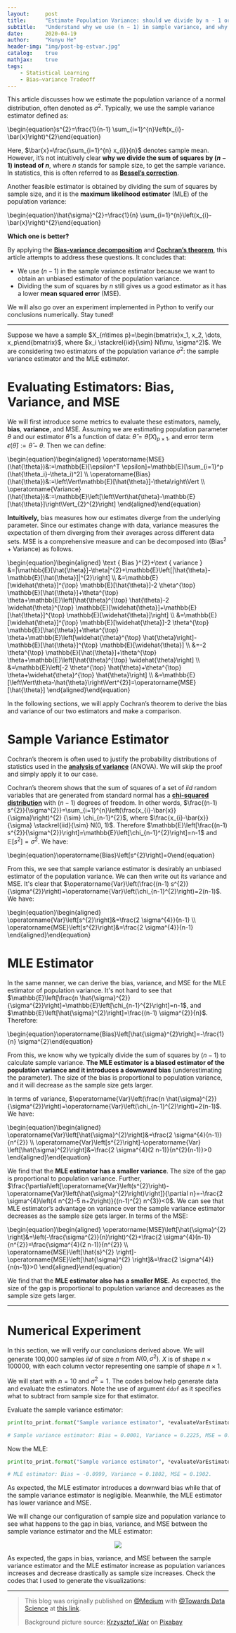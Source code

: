 ```yaml
---
layout:     post
title:      "Estimate Population Variance: should we divide by n - 1 or n"
subtitle:   "Understand why we use (n − 1) in sample variance, and why dividing by n still gives us a good estimator"
date:       2020-04-19
author:     "Kunyu He"
header-img: "img/post-bg-estvar.jpg"
catalog:    true
mathjax:    true
tags:
    - Statistical Learning
    - Bias–variance Tradeoff
---
```


This article discusses how we estimate the population variance of a normal distribution, often denoted as $\sigma^2$. Typically, we use the sample variance estimator defined as:

\begin{equation}s^{2}=\frac{1}{n-1} \sum_{i=1}^{n}\left(x_{i}-\bar{x}\right)^{2}\end{equation}

Here, $\bar{x}=\frac{\sum_{i=1}^{n} x_{i}}{n}$ denotes sample mean. However, it’s not intuitively clear **why we divide the sum of squares by $(n - 1)$ instead of $n$**, where $n$ stands for sample size, to get the sample variance. In statistics, this is often referred to as [**Bessel’s correction**](https://en.wikipedia.org/wiki/Bessel's_correction).

Another feasible estimator is obtained by dividing the sum of squares by sample size, and it is the **maximum likelihood estimator** (MLE) of the population variance:

\begin{equation}\hat{\sigma}^{2}=\frac{1}{n} \sum_{i=1}^{n}\left(x_{i}-\bar{x}\right)^{2}\end{equation}

**Which one is better?**

By applying the [**Bias-variance decomposition**](https://www.wikiwand.com/en/Bias–variance_tradeoff) and [**Cochran’s theorem**](https://www.wikiwand.com/en/Cochran's_theorem), this article attempts to address these questions. It concludes that:

- We use $(n - 1)$ in the sample variance estimator because we want to obtain an unbiased estimator of the population variance.
- Dividing the sum of squares by $n$ still gives us a good estimator as it has a lower **mean squared error** (MSE).

We will also go over an experiment implemented in Python to verify our conclusions numerically. Stay tuned!

---

Suppose we have a sample $X_{n\times p}=\begin{bmatrix}x_1, x_2, \dots, x_p\end{bmatrix}$, where $x_i \stackrel{iid}{\sim} N(\mu, \sigma^2)$. We are considering two estimators of the population variance $\sigma^2$: the sample variance estimator and the MLE estimator.

# **Evaluating Estimators: Bias, Variance, and MSE**

We will first introduce some metrics to evaluate these estimators, namely, **bias**, **variance**, and MSE. Assuming we are estimating population parameter $\theta$ and our estimator $\hat{\theta}$ is a function of data: $\hat{\theta}=\hat{\theta}\left(X\right)_{p\times 1}$, and error term $\epsilon\left(\hat{\theta}\right):=\hat{\theta}-\theta$. Then we can define:

\begin{equation}\begin{aligned}
\operatorname{MSE}(\hat{\theta})&:=\mathbb{E}[\epsilon^T \epsilon]=\mathbb{E}[\sum_{i=1}^p (\hat{\theta_i}-\theta_i)^2] \\\ \operatorname{Bias}(\hat{\theta})&:=\left\Vert\mathbb{E}[\hat{\theta}]-\theta\right\Vert \\\ \operatorname{Variance}(\hat{\theta})&:=\mathbb{E}\left[\left\Vert\hat{\theta}-\mathbb{E}[\hat{\theta}]\right\Vert_{2}^{2}\right] \end{aligned}\end{equation}

**Intuitively,** bias measures how our estimates diverge from the underlying parameter. Since our estimates change with data, variance measures the expectation of them diverging from their averages across different data sets. MSE is a comprehensive measure and can be decomposed into $(\text{Bias}^2 + \text{Variance})$ as follows.

\begin{equation}\begin{aligned} \text { Bias }^{2}+\text { variance } &=\|\mathbb{E}[\hat{\theta}]-\theta\|^{2}+\mathbb{E}\left[\|\hat{\theta}-\mathbb{E}[\hat{\theta}]\|^{2}\right] \\\ &=\mathbb{E}[\widehat{\theta}]^{\top} \mathbb{E}[\hat{\theta}]-2 \theta^{\top} \mathbb{E}[\hat{\theta}]+\theta^{\top} \theta+\mathbb{E}\left[\hat{\theta}^{\top} \hat{\theta}-2 \widehat{\theta}^{\top} \mathbb{E}[\widehat{\theta}]+\mathbb{E}[\hat{\theta}]^{\top} \mathbb{E}[\widehat{\theta}]\right] \\\ &=\mathbb{E}[\widehat{\theta}]^{\top} \mathbb{E}[\widehat{\theta}]-2 \theta^{\top} \mathbb{E}[\hat{\theta}]+\theta^{\top} \theta+\mathbb{E}\left[\widehat{\theta}^{\top} \hat{\theta}\right]-\mathbb{E}[\hat{\theta}]^{\top} \mathbb{E}[\widehat{\theta}] \\\ &=-2 \theta^{\top} \mathbb{E}[\hat{\theta}]+\theta^{\top} \theta+\mathbb{E}\left[\hat{\theta}^{\top} \widehat{\theta}\right] \\\ &=\mathbb{E}\left[-2 \theta^{\top} \hat{\theta}+\theta^{\top} \theta+\widehat{\theta}^{\top} \hat{\theta}\right] \\\ &=\mathbb{E}[\left\Vert\theta-\hat{\theta}\right\Vert^{2}]=\operatorname{MSE}[\hat{\theta}] \end{aligned}\end{equation}

In the following sections, we will apply Cochran’s theorem to derive the bias and variance of our two estimators and make a comparison.

# Sample Variance Estimator

Cochran’s theorem is often used to justify the probability distributions of statistics used in the [**analysis of variance**](https://www.wikiwand.com/en/Analysis_of_variance) (ANOVA). We will skip the proof and simply apply it to our case.

Cochran’s theorem shows that the sum of squares of a set of $iid$ random variables that are generated from standard normal has a [**chi-squared distribution**](https://www.wikiwand.com/en/Chi-squared_distribution) with $(n - 1)$ degrees of freedom. In other words, $\frac{(n-1) s^{2}}{\sigma^{2}}=\sum_{i=1}^{n}\left(\frac{x_{i}-\bar{x}}{\sigma}\right)^{2} {\sim} \chi_{n-1}^{2}$, where $\frac{x_{i}-\bar{x}}{\sigma} \stackrel{iid}{\sim} N(0, 1)$. Therefore $\mathbb{E}\left[\frac{(n-1) s^{2}}{\sigma^{2}}\right]=\mathbb{E}\left[\chi_{n-1}^{2}\right]=n-1$ and $\mathbb{E}\left[s^{2}\right]=\sigma^{2}$. We have:

\begin{equation}\operatorname{Bias}\left[s^{2}\right]=0\end{equation}

From this, we see that sample variance estimator is desirably an unbiased estimator of the population variance. We can then write out its variance and MSE. It's clear that $\operatorname{Var}\left(\frac{(n-1) s^{2}}{\sigma^{2}}\right)=\operatorname{Var}\left(\chi_{n-1}^{2}\right)=2(n-1)$. We have:

\begin{equation}\begin{aligned}
\operatorname{Var}\left[s^{2}\right]&=\frac{2 \sigma^{4}}{n-1} \\\ \operatorname{MSE}\left[s^{2}\right]&=\frac{2 \sigma^{4}}{n-1}
\end{aligned}\end{equation}

# MLE Estimator

In the same manner, we can derive the bias, variance, and MSE for the MLE estimator of population variance. It's not hard to see that $\mathbb{E}\left[\frac{n \hat{\sigma}^{2}}{\sigma^{2}}\right]=\mathbb{E}\left[\chi_{n-1}^{2}\right]=n-1$, and $\mathbb{E}\left[\hat{\sigma}^{2}\right]=\frac{(n-1) \sigma^{2}}{n}$. Therefore:

\begin{equation}\operatorname{Bias}\left[\hat{\sigma}^{2}\right]=-\frac{1}{n} \sigma^{2}\end{equation}

From this, we know why we typically divide the sum of squares by $(n - 1)$ to calculate sample variance. **The MLE estimator is a biased estimator of the population variance and it introduces a downward bias** (underestimating the parameter). The size of the bias is proportional to population variance, and it will decrease as the sample size gets larger.

In terms of variance, $\operatorname{Var}\left(\frac{n \hat{\sigma}^{2}}{\sigma^{2}}\right)=\operatorname{Var}\left(\chi_{n-1}^{2}\right)=2(n-1)$. We have:

\begin{equation}\begin{aligned}
\operatorname{Var}\left[\hat{\sigma}^{2}\right]&=\frac{2 \sigma^{4}(n-1)}{n^{2}} \\\ \operatorname{Var}\left[s^{2}\right]-\operatorname{Var} \left[\hat{\sigma}^{2}\right]&=\frac{2 \sigma^{4}(2 n-1)}{n^{2}(n-1)}>0
\end{aligned}\end{equation}

We find that the **MLE estimator has a smaller variance**. The size of the gap is proportional to population variance. Further, $\frac{\partial\left[\operatorname{Var}\left(s^{2}\right)-\operatorname{Var}\left(\hat{\sigma}^{2}\right)\right]}{\partial n}=-\frac{2 \sigma^{4}\left(4 n^{2}-5 n+2\right)}{(n-1)^{2} n^{3}}<0$. We can see that MLE estimator’s advantage on variance over the sample variance estimator decreases as the sample size gets larger. In terms of the MSE:

\begin{equation}\begin{aligned}
\operatorname{MSE}\left[\hat{\sigma}^{2} \right]&=\left(-\frac{\sigma^{2}}{n}\right)^{2}+\frac{2 \sigma^{4}(n-1)}{n^{2}}=\frac{\sigma^{4}(2 n-1)}{n^{2}} \\\ \operatorname{MSE}\left[\hat{s}^{2} \right]- \operatorname{MSE}\left[\hat{\sigma}^{2} \right]&=\frac{2 \sigma^{4}}{n(n-1)}>0
\end{aligned}\end{equation}

We find that the **MLE estimator also has a smaller MSE.** As expected, the size of the gap is proportional to population variance and decreases as the sample size gets larger.

---

# Numerical Experiment

In this section, we will verify our conclusions derived above. We will generate 100,000 samples $iid$ of size $n$ from $N(0, \sigma^2)$. $X$ is of shape $n × 100000$, with each column vector representing one sample of shape $n × 1$.

<script src="https://gist.github.com/KunyuHe/da9b9d561b4e86e59f94cbe35fe81427.js"></script>

We will start with $n = 10$ and $\sigma^2 = 1$. The codes below help generate data and evaluate the estimators. Note the use of argument `ddof` as it specifies what to subtract from sample size for that estimator.

<script src="https://gist.github.com/KunyuHe/786d2344200f6474b7f71239ebf69dce.js"></script>

Evaluate the sample variance estimator:

```python
print(to_print.format("Sample variance estimator", *evaluateVarEstimator(X)))

# Sample variance estimator: Bias = 0.0001, Variance = 0.2225, MSE = 0.2225.
```

Now the MLE:

````python
print(to_print.format("Sample variance estimator", *evaluateVarEstimator(X, ddof=0)))

# MLE estimator: Bias = -0.0999, Variance = 0.1802, MSE = 0.1902.
````

As expected, the MLE estimator introduces a downward bias while that of the sample variance estimator is negligible. Meanwhile, the MLE estimator has lower variance and MSE.

We will change our configuration of sample size and population variance to see what happens to the gap in bias, variance, and MSE between the sample variance estimator and the MLE estimator:

<script src="https://gist.github.com/KunyuHe/baec1f275b1a101f701fa4554818a81c.js"></script>

<div style="text-align:center"><img src="/img/in-post/estvar-1.png" /></div>

As expected, the gaps in bias, variance, and MSE between the sample variance estimator and the MLE estimator increase as population variances increases and decrease drastically as sample size increases. Check the codes that I used to generate the visualizations:

<script src="https://gist.github.com/KunyuHe/91ff744f377bbe5bc471cf83fa83aacd.js"></script>

---

> This blog was originally published on [@Medium](https://medium.com/) with [@Towards Data Science](https://towardsdatascience.com/) at [this link](https://towardsdatascience.com/statistics-in-ml-estimating-population-variance-1f484184f247).
>
> Background picture source: [Krzysztof_War](https://pixabay.com/users/krzysztof_war-15416064/) on [Pixabay](https://pixabay.com/)